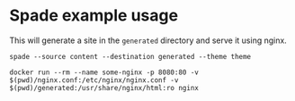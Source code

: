 # Spade example usage

This will generate a site in the `generated` directory and serve it using nginx.

```
spade --source content --destination generated --theme theme

docker run --rm --name some-nginx -p 8080:80 -v $(pwd)/nginx.conf:/etc/nginx/nginx.conf -v $(pwd)/generated:/usr/share/nginx/html:ro nginx

```
